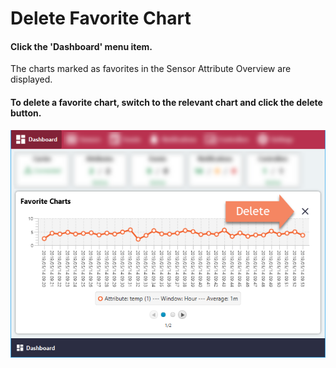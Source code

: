 # Delete Favorite Chart

#### Click the 'Dashboard' menu item.

The charts marked as favorites in the Sensor Attribute Overview are displayed.

#### To delete a favorite chart, switch to the relevant chart and click the delete button.

![Screenshot](../images/delete-favorite-chart.png)
